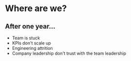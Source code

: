 # Where are we?

## After one year... 

- Team is stuck 
- KPIs don't scale up
- Engineering attrition
- Company leadership don't trust with the team leadership



